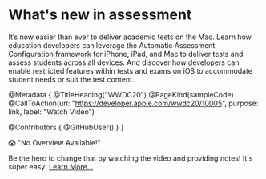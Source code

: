 # What's new in assessment

It’s now easier than ever to deliver academic tests on the Mac. Learn how education developers can leverage the Automatic Assessment Configuration framework for iPhone, iPad, and Mac to deliver tests and assess students across all devices. And discover how developers can enable restricted features within tests and exams on iOS to accommodate student needs or suit the test content.

@Metadata {
   @TitleHeading("WWDC20")
   @PageKind(sampleCode)
   @CallToAction(url: "https://developer.apple.com/wwdc20/10005", purpose: link, label: "Watch Video")

   @Contributors {
      @GitHubUser(<replace this with your GitHub handle>)
   }
}

😱 "No Overview Available!"

Be the hero to change that by watching the video and providing notes! It's super easy:
 [Learn More…](https://wwdcnotes.github.io/WWDCNotes/documentation/wwdcnotes/contributing)
